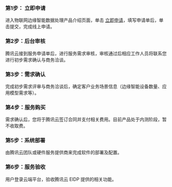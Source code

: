 ### 第1步： 立即申请
进入物联网边缘智能数据处理产品介绍页面，单击 [立即申请](https://cloud.tencent.com/apply/p/9elfh4qvf66)，填写申请单后，单击提交，完成线上申请。

### 第2步：后台审核
腾讯云接到服务申请单后，进行服务需求审核，审核通过后相应工作人员将联系您进行初步需求确认与商务洽谈。

### 第3步：需求确认
完成初步需求评审与商务洽谈后，确定客户业务场景信息（边缘智能设备数量、应用模型需求等）。

### 第4步：服务购买
需求确认后，您将于腾讯云签订合同并支付相关费用。目前产品处于内测阶段，暂不收取费。

### 第5步：系统部署
由腾讯云团队或硬件服务提供商来完成软件的部署及配置。

### 第6步：服务验收
用户登录云端平台，验收腾讯云 EIDP 提供的相关功能。
